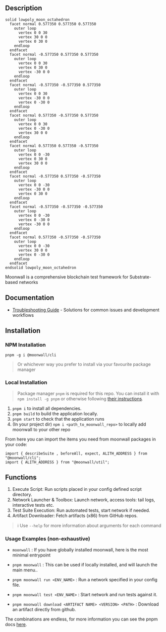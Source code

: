 ## Description

```stl
solid lowpoly_moon_octahedron
  facet normal 0.577350 0.577350 0.577350
    outer loop
      vertex 0 0 30
      vertex 30 0 0
      vertex 0 30 0
    endloop
  endfacet
  facet normal -0.577350 0.577350 0.577350
    outer loop
      vertex 0 0 30
      vertex 0 30 0
      vertex -30 0 0
    endloop
  endfacet
  facet normal -0.577350 -0.577350 0.577350
    outer loop
      vertex 0 0 30
      vertex -30 0 0
      vertex 0 -30 0
    endloop
  endfacet
  facet normal 0.577350 -0.577350 0.577350
    outer loop
      vertex 0 0 30
      vertex 0 -30 0
      vertex 30 0 0
    endloop
  endfacet
  facet normal 0.577350 0.577350 -0.577350
    outer loop
      vertex 0 0 -30
      vertex 0 30 0
      vertex 30 0 0
    endloop
  endfacet
  facet normal -0.577350 0.577350 -0.577350
    outer loop
      vertex 0 0 -30
      vertex -30 0 0
      vertex 0 30 0
    endloop
  endfacet
  facet normal -0.577350 -0.577350 -0.577350
    outer loop
      vertex 0 0 -30
      vertex 0 -30 0
      vertex -30 0 0
    endloop
  endfacet
  facet normal 0.577350 -0.577350 -0.577350
    outer loop
      vertex 0 0 -30
      vertex 30 0 0
      vertex 0 -30 0
    endloop
  endfacet
endsolid lowpoly_moon_octahedron
```

Moonwall is a comprehensive blockchain test framework for Substrate-based networks

## Documentation

- [Troubleshooting Guide](TROUBLESHOOTING.md) - Solutions for common issues and development workflows

## Installation

### NPM Installation
```
pnpm -g i @moonwall/cli
```
> Or whichever way you prefer to install via your favourite package manager

### Local Installation

> Package manager `pnpm` is required for this repo. You can install it with `npm install -g pnpm` or otherwise following [their instructions](https://pnpm.io/installation).

1. `pnpm i` to install all dependencies.
2. `pnpm build` to build the application locally.
3. `pnpm start` to check that the application runs
4. (In your project dir) `npm i <path_to_moonwall_repo>` to locally add moonwall to your other repo

From here you can import the items you need from moonwall packages in your code:
```
import { describeSuite , beforeAll, expect, ALITH_ADDRESS } from "@moonwall/cli";
import { ALITH_ADDRESS } from "@moonwall/util";
```

## Functions

1. Execute Script: Run scripts placed in your config defined script directory.
2. Network Launcher & Toolbox: Launch network, access tools: tail logs, interactive tests etc.
3. Test Suite Execution: Run automated tests, start network if needed.
4. Artifact Downloader: Fetch artifacts (x86) from GitHub repos.

> :information_source: Use `--help` for more information about arguments for each command

### Usage Examples (non-exhaustive)

- `moonwall` : If you have globally installed moonwall, here is the most minimal entrypoint

- `pnpm moonwall` : This can be used if locally installed, and will launch the main menu..

- `pnpm moonwall run <ENV_NAME>` : Run a network specified in your config file.

- `pnpm moonwall test <ENV_NAME>` : Start network and run tests against it.

- `pnpm moonwall download <ARTIFACT NAME> <VERSION> <PATH>` : Download an artifact directly from github.


The combinations are endless, for more information you can see the pnpm docs [here](https://pnpm.io/cli/run).
